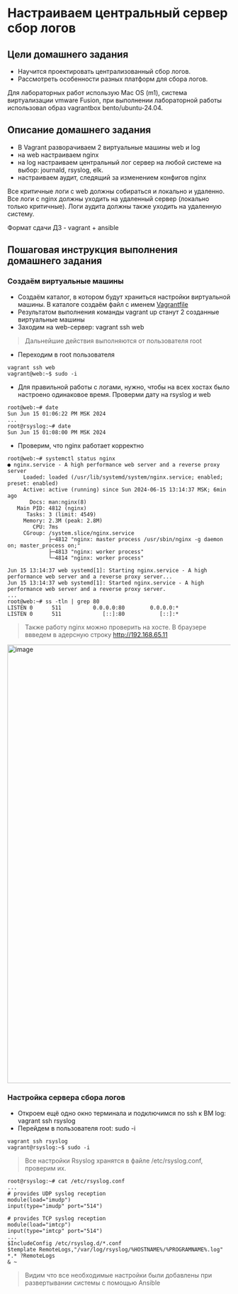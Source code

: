 # Настраиваем центральный сервер сбор логов

## Цели домашнего задания

- Научится проектировать централизованный сбор логов.
- Рассмотреть особенности разных платформ для сбора логов.

Для лабораторных работ использую Mac OS (m1), система виртуализации vmware Fusion, при выполнении лабораторной работы использовал образ vagrantbox bento/ubuntu-24.04.

## Описание домашнего задания

- В Vagrant разворачиваем 2 виртуальные машины web и log
- на web настраиваем nginx
- на log настраиваем центральный лог сервер на любой системе на выбор: journald, rsyslog, elk.
- настраиваем аудит, следящий за изменением конфигов nginx

Все критичные логи с web должны собираться и локально и удаленно. Все логи с nginx должны уходить на удаленный сервер (локально только критичные).
Логи аудита должны также уходить на удаленную систему.

Формат сдачи ДЗ - vagrant + ansible

## Пошаговая инструкция выполнения домашнего задания

### Создаём виртуальные машины

- Создаём каталог, в котором будут храниться настройки виртуальной машины. В каталоге создаём файл с именем [Vagrantfile](./Vagrantfile)
- Результатом выполнения команды vagrant up станут 2 созданные виртуальные машины
- Заходим на web-сервер: vagrant ssh web

> Дальнейшие действия выполняются от пользователя root

- Переходим в root пользователя
```
vagrant ssh web
vagrant@web:~$ sudo -i
```


- Для правильной работы c логами, нужно, чтобы на всех хостах было настроено одинаковое время. Проверми дату на rsyslog и web
```
root@web:~# date
Sun Jun 15 01:06:22 PM MSK 2024
...
root@rsyslog:~# date
Sun Jun 15 01:08:00 PM MSK 2024
```

- Проверим, что nginx работает корректно
```
root@web:~# systemctl status nginx
● nginx.service - A high performance web server and a reverse proxy server
     Loaded: loaded (/usr/lib/systemd/system/nginx.service; enabled; preset: enabled)
     Active: active (running) since Sun 2024-06-15 13:14:37 MSK; 6min ago
       Docs: man:nginx(8)
   Main PID: 4812 (nginx)
      Tasks: 3 (limit: 4549)
     Memory: 2.3M (peak: 2.8M)
        CPU: 7ms
     CGroup: /system.slice/nginx.service
             ├─4812 "nginx: master process /usr/sbin/nginx -g daemon on; master_process on;"
             ├─4813 "nginx: worker process"
             └─4814 "nginx: worker process"

Jun 15 13:14:37 web systemd[1]: Starting nginx.service - A high performance web server and a reverse proxy server...
Jun 15 13:14:37 web systemd[1]: Started nginx.service - A high performance web server and a reverse proxy server.
...
root@web:~# ss -tln | grep 80
LISTEN 0      511          0.0.0.0:80        0.0.0.0:*          
LISTEN 0      511             [::]:80           [::]:*     
```

> Также работу nginx можно проверить на хосте. В браузере ввведем в адерсную строку <http://192.168.65.11>
<img width="988" alt="image" src="https://github.com/yurpv/lab_otus/assets/162872411/e1c50e9a-dbb0-4fd0-8511-89990f1f0967">

### Настройка сервера сбора логов

- Откроем ещё одно окно терминала и подключимся по ssh к ВМ log: vagrant ssh rsyslog
- Перейдем в пользователя root: sudo -i
```
vagrant ssh rsyslog
vagrant@rsyslog:~$ sudo -i
```

> Все настройки Rsyslog хранятся в файле /etc/rsyslog.conf, проверим их.
```
root@rsyslog:~# cat /etc/rsyslog.conf
...
# provides UDP syslog reception
module(load="imudp")
input(type="imudp" port="514")

# provides TCP syslog reception
module(load="imtcp")
input(type="imtcp" port="514")
...
$IncludeConfig /etc/rsyslog.d/*.conf
$template RemoteLogs,"/var/log/rsyslog/%HOSTNAME%/%PROGRAMNAME%.log"
*.* ?RemoteLogs
& ~
```

> Видим что все необходимые настройки были добавлены при развертывании системы с помощью Ansible

